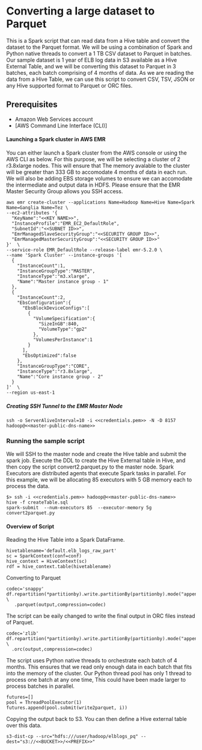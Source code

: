 # Converting a large dataset to Parquet

This is a Spark script that can read data from a Hive table and convert the dataset to the Parquet format. We will be using a combination of Spark and Python native threads to convert a 1 TB CSV dataset to Parquet in batches. Our sample dataset is 1 year of ELB log data in S3 available as a Hive External Table, and we will be converting this dataset to Parquet in 3 batches, each batch comprising of 4 months of data. As we are reading the data from a Hive Table, we can use this script to convert CSV, TSV, JSON or any Hive supported format to Parquet or ORC files.

## Prerequisites
- Amazon Web Services account
- [AWS Command Line Interface (CLI)]

#### Launching a Spark cluster in AWS EMR

You can either launch a Spark cluster from the AWS console or using the AWS CLI as below. For this purpose, we will be selecting a cluster of 2 r3.8xlarge nodes. This will ensure that The memory avalable to the cluster will be greater than 333 GB to accomodate 4 months of data in each run. We will also be adding EBS storage volumes to ensure we can accomodate the intermediate and output data in HDFS. Please ensure that the EMR Master Security Group allows you SSH access.

```
aws emr create-cluster --applications Name=Hadoop Name=Hive Name=Spark Name=Ganglia Name=Tez \
--ec2-attributes '{  
  "KeyName":"<<KEY NAME>>",
  "InstanceProfile":"EMR_EC2_DefaultRole",
  "SubnetId":"<<SUBNET ID>>",
  "EmrManagedSlaveSecurityGroup":"<<SECURITY GROUP ID>>",
  "EmrManagedMasterSecurityGroup":"<<SECURITY GROUP ID>>"
}'  \
--service-role EMR_DefaultRole --release-label emr-5.2.0 \
--name 'Spark Cluster' --instance-groups '[  
  {  
    "InstanceCount":1,
    "InstanceGroupType":"MASTER",
    "InstanceType":"m3.xlarge",
    "Name":"Master instance group - 1"
  },
  {  
    "InstanceCount":2,
    "EbsConfiguration":{  
      "EbsBlockDeviceConfigs":[  
        {  
          "VolumeSpecification":{  
            "SizeInGB":840,
            "VolumeType":"gp2"
          },
          "VolumesPerInstance":1
        }
      ],
      "EbsOptimized":false
    },
    "InstanceGroupType":"CORE",
    "InstanceType":"r3.8xlarge",
    "Name":"Core instance group - 2"
  }
]'  \
--region us-east-1
```

##### Creating SSH Tunnel to the EMR Master Node
```
ssh -o ServerAliveInterval=10 -i <<credentials.pem>> -N -D 8157 hadoop@<<master-public-dns-name>>
```

### Running the sample script

We will SSH to the master node and create the Hive table and submit the spark job. Execute the DDL to create the Hive External table in Hive, and then copy the script convert2.parquet.py to the master node. Spark Executors are distributed agents that execute Spark tasks in parallel. For this example, we will be allocating 85 executors with 5 GB memory each to process the data.
```
$> ssh -i <<credentials.pem>> hadoop@<<master-public-dns-name>>
hive -f createTable.sql
spark-submit  --num-executors 85  --executor-memory 5g convert2parquet.py
```

#### Overview of Script
Reading the Hive Table into a Spark DataFrame.
```
hivetablename='default.elb_logs_raw_part'
sc = SparkContext(conf=conf)
hive_context = HiveContext(sc)
rdf = hive_context.table(hivetablename)
```

Converting to Parquet
```
codec='snappy'
df.repartition(*partitionby).write.partitionBy(partitionby).mode("append") \
   .parquet(output,compression=codec)
```

The script can be eaily changed to write the final output in ORC files instead of Parquet.
```
codec='zlib'
df.repartition(*partitionby).write.partitionBy(partitionby).mode("append") \
  .orc(output,compression=codec)
```

The script uses Python native threads to orchestrate each batch of 4 months. This ensures that we read only enough data in each batch that fits into the memory of the cluster. Our Python thread pool has only 1 thread to process one batch at any one time, This could have been made larger to process batches in parallel.
```
futures=[]
pool = ThreadPoolExecutor(1)
futures.append(pool.submit(write2parquet, i))

```

Copying the output back to S3. You can then define a Hive external table over this data.
```
s3-dist-cp --src="hdfs:///user/hadoop/elblogs_pq" --dest="s3://<<BUCKET>>/<<PREFIX>>" 
```
